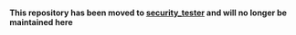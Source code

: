 #### This repository has been moved to [security_tester](https://github.com/AhmedAbouelkher/security_tester) and will no longer be maintained here
